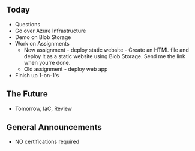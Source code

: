 ## Today
- Questions
- Go over Azure Infrastructure
- Demo on Blob Storage
- Work on Assignments
  - New assignment - deploy static website - Create an HTML file and deploy it as a static website using Blob Storage. Send me the link when you're done.
  - Old assignment - deploy web app
- Finish up 1-on-1's

## The Future
- Tomorrow, IaC, Review


## General Announcements
- NO certifications required